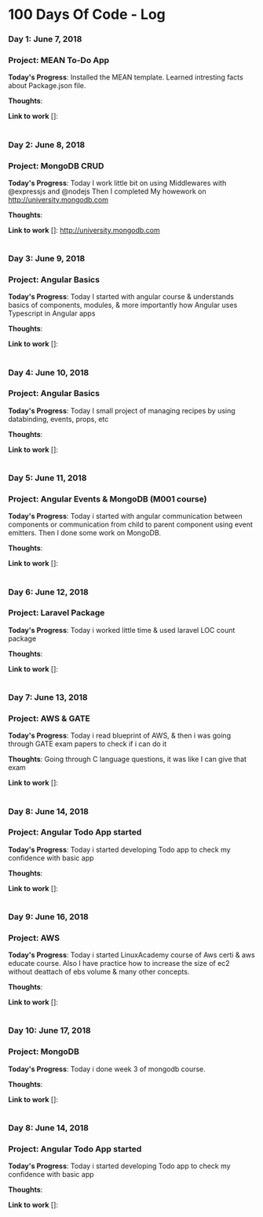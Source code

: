 # 100 Days Of Code - Log

### Day 1: June 7, 2018 

### Project: MEAN To-Do App
 
**Today's Progress**: Installed the MEAN template. Learned intresting facts about Package.json file. 
 
**Thoughts**: 

**Link to work** []: 

#

### Day 2: June 8, 2018 

### Project: MongoDB CRUD
 
**Today's Progress**:  Today I work little bit on using Middlewares with @expressjs and @nodejs Then I completed My howework on http://university.mongodb.com 
 
**Thoughts**: 

**Link to work** []: http://university.mongodb.com

#


### Day 3: June 9, 2018 

### Project: Angular Basics
 
**Today's Progress**:  Today I started with angular course & understands basics of components, modules, & more importantly how Angular uses Typescript in Angular apps 
 
**Thoughts**: 

**Link to work** []: 

#


### Day 4: June 10, 2018 

### Project: Angular Basics
 
**Today's Progress**:  Today I small project of managing recipes by using databinding, events, props, etc 
 
**Thoughts**: 

**Link to work** []:

#

### Day 5: June 11, 2018 

### Project: Angular Events & MongoDB (M001 course)
 
**Today's Progress**: Today i started with angular communication between components or communication from child to parent component using event emitters. Then I done some work on MongoDB.
 
**Thoughts**: 

**Link to work** []:

#

### Day 6: June 12, 2018 

### Project: Laravel Package
 
**Today's Progress**: Today i worked little time & used laravel LOC count package
 
**Thoughts**: 

**Link to work** []:

#

### Day 7: June 13, 2018 

### Project: AWS & GATE
 
**Today's Progress**: Today i read blueprint of AWS, & then i was going through GATE exam papers to check if i can do it
 
**Thoughts**: Going through C language questions, it was like I can give that exam

**Link to work** []:

#

### Day 8: June 14, 2018 

### Project: Angular Todo App started
 
**Today's Progress**: Today i started developing Todo app to check my confidence with basic app
 
**Thoughts**: 

**Link to work** []:

#

### Day 9: June 16, 2018 

### Project: AWS
 
**Today's Progress**: Today i started LinuxAcademy course of Aws certi & aws educate course. Also I have practice how to increase the size of ec2 without deattach of ebs volume & many other concepts.
 
**Thoughts**: 

**Link to work** []:

#

### Day 10: June 17, 2018 

### Project: MongoDB
 
**Today's Progress**: Today i done week 3 of mongodb course.
 
**Thoughts**: 

**Link to work** []:

#

### Day 8: June 14, 2018 

### Project: Angular Todo App started
 
**Today's Progress**: Today i started developing Todo app to check my confidence with basic app
 
**Thoughts**: 

**Link to work** []:

#